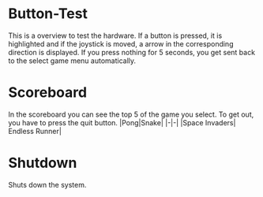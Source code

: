 # Button-Test
This is a overview to test the hardware. If a button is pressed, it is highlighted and if the joystick is moved, a arrow in the corresponding direction is displayed. If you press nothing for 5 seconds, you get sent back to the select game menu automatically.

# Scoreboard
In the scoreboard you can see the top 5 of the game you select. To get out, you have to press the quit button.
|Pong|Snake|
|-|-|
|Space Invaders| Endless Runner|

# Shutdown
Shuts down the system.
